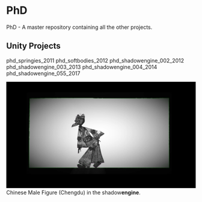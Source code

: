 # PhD
PhD - A master repository containing all the other projects.
## Unity Projects ##

phd_springies_2011
phd_softbodies_2012
phd_shadowengine_002_2012
phd_shadowengine_003_2013
phd_shadowengine_004_2014
phd_shadowengine_055_2017


![Chinese Male Figure (Chengdu)](screenshot.png)
Chinese Male Figure (Chengdu) in the shadow**engine**.
